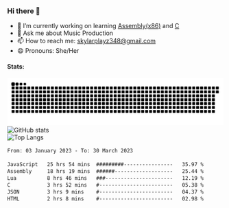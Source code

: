 ### Hi there 👋

- 🔭 I’m currently working on learning [Assembly(x86)](https://github.com/SkylarPlayz348/Assembly-Coding) and [C](https://github.com/SkylarPlayz348/C-Coding)
- 💬 Ask me about Music Production
- 📫 How to reach me: skylarplayz348@gmail.com
- 😄 Pronouns: She/Her

#### Stats:
![Snake](https://raw.githubusercontent.com/Skylarplayz348/Skylarplayz348/snake/github-contribution-grid-snake-dark.svg)
<br>
![GitHub stats](https://github-readme-stats.vercel.app/api?username=skylarplayz348&count_private=true&show_icons=true&theme=omni)
<br>
![Top Langs](https://github-readme-stats.vercel.app/api/top-langs/?username=skylarplayz348&layout=compact&theme=omni)
<!--START_SECTION:waka-->

```text
From: 03 January 2023 - To: 30 March 2023

JavaScript   25 hrs 54 mins  #########----------------   35.97 %
Assembly     18 hrs 19 mins  ######-------------------   25.44 %
Lua          8 hrs 46 mins   ###----------------------   12.19 %
C            3 hrs 52 mins   #------------------------   05.38 %
JSON         3 hrs 9 mins    #------------------------   04.37 %
HTML         2 hrs 8 mins    #------------------------   02.98 %
```

<!--END_SECTION:waka-->
